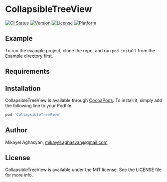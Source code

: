 # CollapsibleTreeView

[![CI Status](https://img.shields.io/travis/mikayelaghasyan/CollapsibleTreeView.svg?style=flat)](https://travis-ci.org/mikayelaghasyan/CollapsibleTreeView)
[![Version](https://img.shields.io/cocoapods/v/CollapsibleTreeView.svg?style=flat)](https://cocoapods.org/pods/CollapsibleTreeView)
[![License](https://img.shields.io/cocoapods/l/CollapsibleTreeView.svg?style=flat)](https://cocoapods.org/pods/CollapsibleTreeView)
[![Platform](https://img.shields.io/cocoapods/p/CollapsibleTreeView.svg?style=flat)](https://cocoapods.org/pods/CollapsibleTreeView)

## Example

To run the example project, clone the repo, and run `pod install` from the Example directory first.

## Requirements

## Installation

CollapsibleTreeView is available through [CocoaPods](https://cocoapods.org). To install
it, simply add the following line to your Podfile:

```ruby
pod 'CollapsibleTreeView'
```

## Author

Mikayel Aghasyan, mikayel.aghasyan@gmail.com

## License

CollapsibleTreeView is available under the MIT license. See the LICENSE file for more info.
